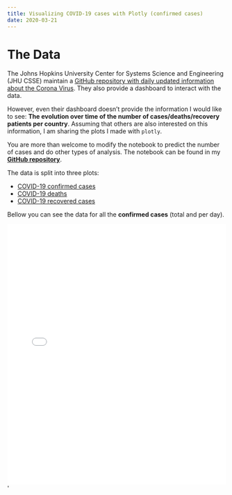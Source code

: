 ```yaml
---
title: Visualizing COVID-19 cases with Plotly (confirmed cases)
date: 2020-03-21
---
```


# The Data

The Johns Hopkins University Center for Systems Science and Engineering (JHU CSSE) maintain a [GitHub repository with daily updated information about the Corona Virus](https://github.com/CSSEGISandData/COVID-19). They also provide a dashboard to interact with the data.

However, even their dashboard doesn’t provide the information I would like to see: **The evolution over time of the number of cases/deaths/recovery patients per country**. Assuming that others are also interested on this information, I am sharing the plots I made with `plotly`.

You are more than welcome to modify the notebook to predict the number of cases and do other types of analysis. The notebook can be found in my **[GitHub repository](https://github.com/luizvbo/notebooks/blob/master/corona-plots-plotly.ipynb)**.

The data is split into three plots:

- [COVID-19 confirmed cases](coronavirus-cases)
- [COVID-19 deaths](../coronavirus-deaths)
- [COVID-19 recovered cases](coronavirus-recovered)

Bellow you can see the data for all the **confirmed cases** (total and per day).

<iframe id="igraph" scrolling="no" style="border:none;"
        seamless="seamless" src="plot_confirmed.html" height="600px" width="100%">
</iframe>'
